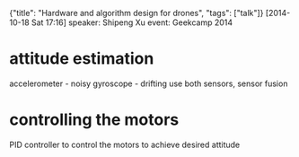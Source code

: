 {"title": "Hardware and algorithm design for drones", "tags": ["talk"]}
[2014-10-18 Sat 17:16]
speaker: Shipeng Xu
event: Geekcamp 2014

# attitude estimation
accelerometer - noisy
gyroscope - drifting
use both sensors, sensor fusion

# controlling the motors
PID controller to control the motors to achieve desired attitude
